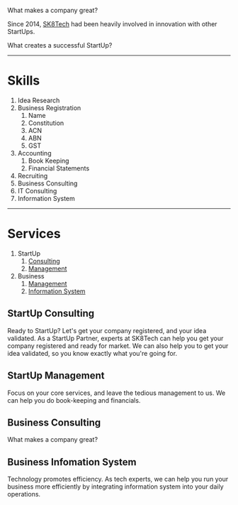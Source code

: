 What makes a company great?

Since 2014, [SK8Tech](https://sk8.tech) had been heavily involved in innovation with other StartUps. 

What creates a successful StartUp?

---

# Skills

1. Idea Research
1. Business Registration
    1. Name
    1. Constitution
    1. ACN
    1. ABN
    1. GST
1. Accounting
    1. Book Keeping
    1. Financial Statements
1. Recruiting
1. Business Consulting
1. IT Consulting
1. Information System 

---

# Services

1. StartUp
    1. [Consulting](#startup-consulting)
    1. [Management](#startup-management)
1. Business
    1. [Management](#business-management)
    1. [Information System](#business-information-system)
    
## StartUp Consulting

Ready to StartUp? Let's get your company registered, and your idea validated. As a StartUp Partner, experts at SK8Tech can help you get your company registered and ready for market. We can also help you to get your idea validated, so you know exactly what you're going for. 

## StartUp Management

Focus on your core services, and leave the tedious management to us. We can help you do book-keeping and financials. 

## Business Consulting

What makes a company great?  

## Business Infomation System

Technology promotes efficiency. As tech experts, we can help you run your business more efficiently by integrating information system into your daily operations. 





